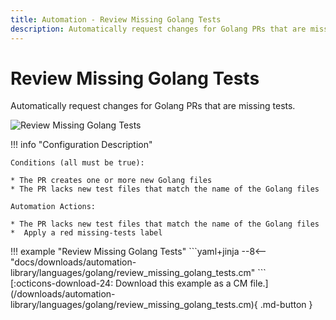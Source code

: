 ```yaml
---
title: Automation - Review Missing Golang Tests
description: Automatically request changes for Golang PRs that are missing tests.
---
```

# Review Missing Golang Tests

<!-- --8<-- [start:example]-->

Automatically request changes for Golang PRs that are missing tests.

![Review Missing Golang Tests](/automations/languages/golang/review-missing-golang-tests/review-missing-golang-tests.png)

!!! info "Configuration Description"

    Conditions (all must be true):
    
    * The PR creates one or more new Golang files
    * The PR lacks new test files that match the name of the Golang files
    
    Automation Actions:
    
    * The PR lacks new test files that match the name of the Golang files
    *  Apply a red missing-tests label

<div class="automationExample" markdown="1">
!!! example "Review Missing Golang Tests"
    ```yaml+jinja
    --8<-- "docs/downloads/automation-library/languages/golang/review_missing_golang_tests.cm"
    ```
    <div class="result" markdown>
      <span>
      [:octicons-download-24: Download this example as a CM file.](/downloads/automation-library/languages/golang/review_missing_golang_tests.cm){ .md-button }
      </span>
    </div>
<!-- --8<-- [end:example]-->